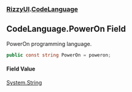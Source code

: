 ### [RizzyUI](RizzyUI 'RizzyUI').[CodeLanguage](RizzyUI.CodeLanguage 'RizzyUI.CodeLanguage')

## CodeLanguage.PowerOn Field

PowerOn programming language.

```csharp
public const string PowerOn = poweron;
```

#### Field Value
[System.String](https://docs.microsoft.com/en-us/dotnet/api/System.String 'System.String')